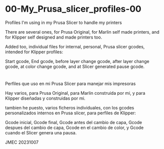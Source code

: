 # 00-My_Prusa_slicer_profiles-00
 Profiles I'm using in my Prusa Slicer to handle my printers

 There are several ones, for Prusa Original, for Marlin self made printers, and for Klipper self designed and made printers too.
 
 Added too, individual files for internal, personal, Prusa slicer gcodes, intended for Klipper profiles:

 Start gcode, End gcode, before layer change gcode, after layer change gcode, at color change gcode, and at Slicer generated pause gcode.

#

 Perfiles que uso en mi Prusa Slicer para manejar mis impresoras

 Hay varios, para Prusa Original, para Marlin construida por mi, y para Klipper diseñadas y construidas por mi.

 tambien he puesto, varios ficheros individuales, con los gcodes personalizados internos en Prusa slicer, para perfiles de Klipper:

 Gcode inicial, Gcode final, Gcode antes del cambio de capa, Gcode despues del cambio de capa, Gcode en el cambio de color, y Gcode cuando el Slicer genera una pausa.

 JMEC 20231007
